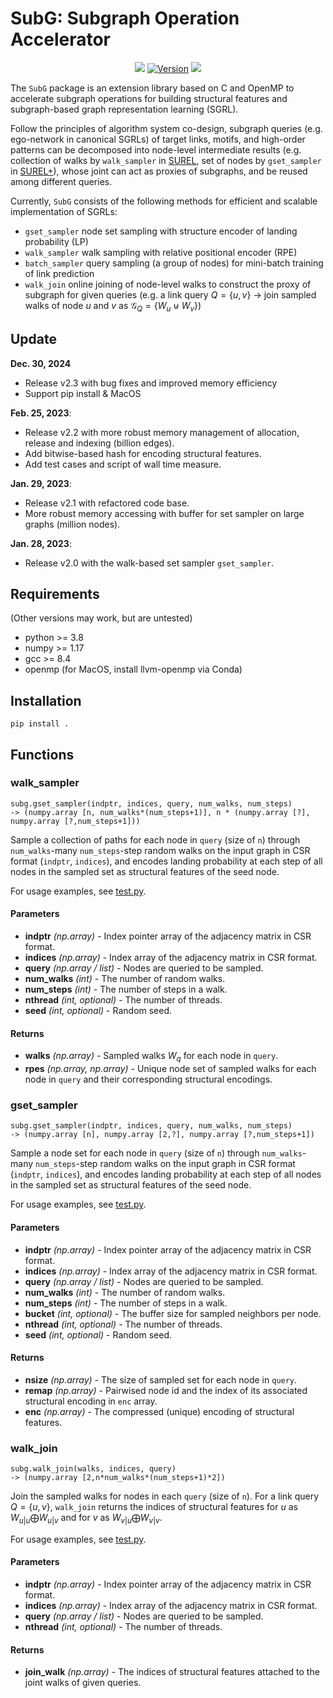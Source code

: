 # **SubG**: Subgraph Operation Accelerator
<p align="center">
    <a href="https://github.com/VeritasYin/subg_acc/blob/master/LICENSE"><img src="https://img.shields.io/badge/License-BSD%202--Clause-red.svg"></a>
    <a href="https://github.com/VeritasYin/subg_acc/blob/master/setup.py"><img src="https://img.shields.io/badge/Version-v2.3-orange" alt="Version"></a>
    <a href="https://hits.seeyoufarm.com"><img src="https://hits.seeyoufarm.com/api/count/incr/badge.svg?url=https%3A%2F%2Fgithub.com%2FVeritasYin%2Fsubg_acc&count_bg=%2379C83D&title_bg=%23555555&icon=&icon_color=%23E7E7E7&title=Hits&edge_flat=false"/></a>
</p>

The `SubG` package is an extension library based on C and OpenMP to accelerate subgraph operations for building structural features and subgraph-based graph representation learning (SGRL). 

Follow the principles of algorithm system co-design, subgraph queries (e.g. ego-network in canonical SGRLs) of target links, motifs, and high-order patterns can be decomposed into node-level intermediate results (e.g. collection of walks by `walk_sampler` in [SUREL](https://arxiv.org/abs/2202.13538), set of nodes by `gset_sampler` in [SUREL+](https://github.com/VeritasYin/SUREL_Plus/blob/main/manuscript/SUREL_Plus_Full.pdf)), whose joint can act as proxies of subgraphs, and be reused among different queries.

Currently, `SubG` consists of the following methods for efficient and scalable implementation of SGRLs:

- `gset_sampler` node set sampling with structure encoder of landing probability (LP) 
- `walk_sampler` walk sampling with relative positional encoder (RPE)
- `batch_sampler` query sampling (a group of nodes) for mini-batch training of link prediction
- `walk_join` online joining of node-level walks to construct the proxy of subgraph for given queries (e.g. a link query $Q= \lbrace u,v \rbrace$ $\to$ join sampled walks of node $u$ and $v$ as $\mathcal{G}_{Q} = \lbrace W_u \uplus W_v \rbrace$)

## Update
**Dec. 30, 2024**
* Release v2.3 with bug fixes and improved memory efficiency
* Support pip install & MacOS

**Feb. 25, 2023**:
* Release v2.2 with more robust memory management of allocation, release and indexing (billion edges).
* Add bitwise-based hash for encoding structural features.
* Add test cases and script of wall time measure.

**Jan. 29, 2023**:
* Release v2.1 with refactored code base.
* More robust memory accessing with buffer for set sampler on large graphs (million nodes).

**Jan. 28, 2023**:
* Release v2.0 with the walk-based set sampler `gset_sampler`.

## Requirements
(Other versions may work, but are untested)

- python >= 3.8
- numpy >= 1.17
- gcc >= 8.4
- openmp (for MacOS, install llvm-openmp via Conda)

## Installation
```
pip install .
```

## Functions

### walk_sampler

```
subg.gset_sampler(indptr, indices, query, num_walks, num_steps) 
-> (numpy.array [n, num_walks*(num_steps+1)], n * (numpy.array [?], numpy.array [?,num_steps+1]))
```

Sample a collection of paths for each node in `query` (size of `n`) through `num_walks`-many `num_steps`-step random walks on the input graph in CSR format (`indptr`, `indices`), and encodes landing probability at each step of all nodes in the sampled set as structural features of the seed node. 

For usage examples, see [test.py](https://github.com/VeritasYin/subg_acc/blob/master/test/test.py).

#### Parameters

* **indptr** *(np.array)* - Index pointer array of the adjacency matrix in CSR format.
* **indices** *(np.array)* - Index array of the adjacency matrix in CSR format.
* **query** *(np.array / list)* - Nodes are queried to be sampled.
* **num_walks** *(int)* - The number of random walks.
* **num_steps** *(int)* - The number of steps in a walk.
* **nthread** *(int, optional)* - The number of threads.
* **seed** *(int, optional)* - Random seed.

#### Returns

* **walks** *(np.array)* - Sampled walks $W_q$ for each node in `query`.
* **rpes** *(np.array, np.array)* - Unique node set of sampled walks for each node in `query` and their corresponding structural encodings.

### gset_sampler

```
subg.gset_sampler(indptr, indices, query, num_walks, num_steps) 
-> (numpy.array [n], numpy.array [2,?], numpy.array [?,num_steps+1])
```

Sample a node set for each node in `query` (size of `n`) through `num_walks`-many `num_steps`-step random walks on the input graph in CSR format (`indptr`, `indices`), and encodes landing probability at each step of all nodes in the sampled set as structural features of the seed node. 

For usage examples, see [test.py](https://github.com/VeritasYin/subg_acc/blob/master/test/test.py).

#### Parameters

* **indptr** *(np.array)* - Index pointer array of the adjacency matrix in CSR format.
* **indices** *(np.array)* - Index array of the adjacency matrix in CSR format.
* **query** *(np.array / list)* - Nodes are queried to be sampled.
* **num_walks** *(int)* - The number of random walks.
* **num_steps** *(int)* - The number of steps in a walk.
* **bucket** *(int, optional)* - The buffer size for sampled neighbors per node.
* **nthread** *(int, optional)* - The number of threads.
* **seed** *(int, optional)* - Random seed.

#### Returns

* **nsize** *(np.array)* - The size of sampled set for each node in `query`.
* **remap** *(np.array)* - Pairwised node id and the index of its associated structural encoding in `enc` array.
* **enc** *(np.array)* - The compressed (unique) encoding of structural features.

### walk_join

```
subg.walk_join(walks, indices, query) 
-> (numpy.array [2,n*num_walks*(num_steps+1)*2])
```
Join the sampled walks for nodes in each `query` (size of `n`). For a link query $Q= \lbrace u,v \rbrace$, `walk_join` returns the indices of structural features for $u$ as $W_{u|u} \bigoplus W_{u|v}$ and for $v$ as $W_{v|u} \bigoplus W_{v|v}$. 

For usage examples, see [test.py](https://github.com/VeritasYin/subg_acc/blob/master/test/test.py).

#### Parameters

* **indptr** *(np.array)* - Index pointer array of the adjacency matrix in CSR format.
* **indices** *(np.array)* - Index array of the adjacency matrix in CSR format.
* **query** *(np.array / list)* - Nodes are queried to be sampled.
* **nthread** *(int, optional)* - The number of threads.

#### Returns

* **join_walk** *(np.array)* - The indices of structural features attached to the joint walks of given queries.